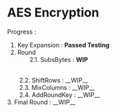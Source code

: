 # AES Encryption
Progress :
1. Key Expansion : __Passed Testing__
2. Round <br/>
&ensp;&ensp;&ensp;&ensp;2.1. SubsBytes : __WIP__
</br>
&ensp;&ensp;&ensp;&ensp;2.2. ShiftRows : __WIP__
</br>
&ensp;&ensp;&ensp;&ensp;2.3. MixColumns : __WIP__
</br>
&ensp;&ensp;&ensp;&ensp;2.4. AddRoundKey : __WIP__
</br>
3. Final Round : __WIP__
